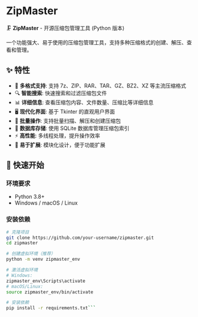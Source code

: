# ZipMaster


🗜️ **ZipMaster** - 开源压缩包管理工具 (Python 版本)

一个功能强大、易于使用的压缩包管理工具，支持多种压缩格式的创建、解压、查看和管理。

## ✨ 特性

- 🎯 **多格式支持**: 支持 7z、ZIP、RAR、TAR、GZ、BZ2、XZ 等主流压缩格式
- 🔍 **智能搜索**: 快速搜索和过滤压缩包文件
- 📊 **详细信息**: 查看压缩包内容、文件数量、压缩比等详细信息
- 🖥️ **现代化界面**: 基于 Tkinter 的直观用户界面
- 📁 **批量操作**: 支持批量扫描、解压和创建压缩包
- 💾 **数据库存储**: 使用 SQLite 数据库管理压缩包索引
- ⚡ **高性能**: 多线程处理，提升操作效率
- 🔧 **易于扩展**: 模块化设计，便于功能扩展

## 🚀 快速开始

### 环境要求

- Python 3.8+
- Windows / macOS / Linux

### 安装依赖

```bash
# 克隆项目
git clone https://github.com/your-username/zipmaster.git
cd zipmaster

# 创建虚拟环境（推荐）
python -m venv zipmaster_env

# 激活虚拟环境
# Windows:
zipmaster_env\Scripts\activate
# macOS/Linux:
source zipmaster_env/bin/activate

# 安装依赖
pip install -r requirements.txt```